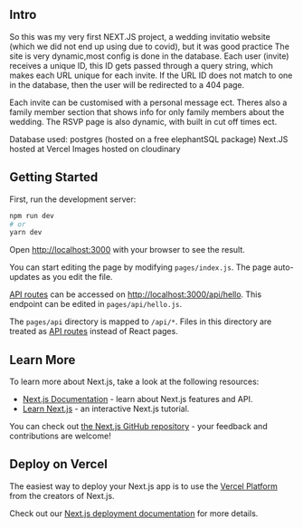 ## Intro

So this was my very first NEXT.JS project, a wedding invitatio website (which we did not end up using due to covid), but it was good practice
The site is very dynamic,most config is done in the database. Each user (invite) receives a unique ID, this ID gets passed through a query string, which makes each URL unique for each invite.
If the URL ID does not match to one in the database, then the user will be redirected to a 404 page.

Each invite can be customised with a personal message ect. 
Theres also a family member section that shows info for only family members about the wedding. 
The RSVP page is also dynamic, with built in cut off times ect.


Database used: postgres (hosted on a free elephantSQL package)
Next.JS hosted at Vercel
Images hosted on cloudinary




## Getting Started

First, run the development server:

```bash
npm run dev
# or
yarn dev
```

Open [http://localhost:3000](http://localhost:3000) with your browser to see the result.

You can start editing the page by modifying `pages/index.js`. The page auto-updates as you edit the file.

[API routes](https://nextjs.org/docs/api-routes/introduction) can be accessed on [http://localhost:3000/api/hello](http://localhost:3000/api/hello). This endpoint can be edited in `pages/api/hello.js`.

The `pages/api` directory is mapped to `/api/*`. Files in this directory are treated as [API routes](https://nextjs.org/docs/api-routes/introduction) instead of React pages.

## Learn More

To learn more about Next.js, take a look at the following resources:

- [Next.js Documentation](https://nextjs.org/docs) - learn about Next.js features and API.
- [Learn Next.js](https://nextjs.org/learn) - an interactive Next.js tutorial.

You can check out [the Next.js GitHub repository](https://github.com/vercel/next.js/) - your feedback and contributions are welcome!

## Deploy on Vercel

The easiest way to deploy your Next.js app is to use the [Vercel Platform](https://vercel.com/new?utm_medium=default-template&filter=next.js&utm_source=create-next-app&utm_campaign=create-next-app-readme) from the creators of Next.js.

Check out our [Next.js deployment documentation](https://nextjs.org/docs/deployment) for more details.
